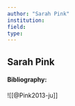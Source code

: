 ```yaml
---
author: "Sarah Pink"
institution:
field:
type:
---
```


## Sarah Pink
#### Bibliography:

![[@Pink2013-ju]]